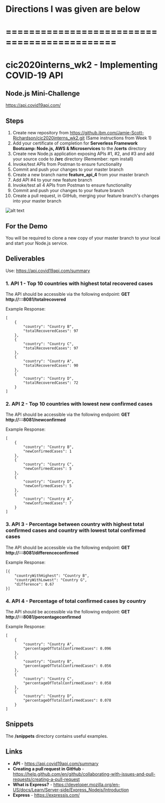 # 

# Directions I was given are below
# =============================================
# cic2020interns_wk2 - Implementing COVID-19 API
## Node.js Mini-Challenge
https://api.covid19api.com/

## Steps
1. Create new repository from https://github.ibm.com/Jamie-Scott-Richardson/cic2020interns_wk2.git (Same instructions from Week 1)
2. Add your certificate of completion for **Serverless Framework Bootcamp: Node.js, AWS & Microservices** to the **/certs** directory
3. Create new Node.js application exposing APIs #1, #2, and #3 and add your source code to **/src** directory (Remember: npm install)
4. Invoke/test APIs from Postman to ensure functionality
5. Commit and push your changes to your master branch
6. Create a new branch name **feature_api_4** from your master branch
7. Add API #4 to your new feature branch
8. Invoke/test all 4 APIs from Postman to ensure functionality
9. Commit and push your changes to your feature branch
10. Create a pull request, in GitHub, merging your feature branch's changes into your master branch

![alt text](https://media.github.ibm.com/user/203313/files/fcbbc300-b5f5-11ea-9d3e-f5aa66402e51)

## For the Demo
You will be required to clone a new copy of your master branch to your local and start your Node.js service.

## Deliverables
Use: https://api.covid19api.com/summary

### 1. API 1 - Top 10 countries with highest total recovered cases
The API should be accessible via the following endpoint: **GET http://:::8081/totalrecovered**

Example Response:
```
[
    {
		"country": "Country B",
		"totalRecoveredCases": 97
	},
	{
		"country": "Country C",
		"totalRecoveredCases": 97
	},
	{
		"country": "Country A",
		"totalRecoveredCases": 90
	},
	{
		"country": "Country D",
		"totalRecoveredCases": 72
	}
]
```

### 2. API 2 - Top 10 countries with lowest new confirmed cases
The API should be accessible via the following endpoint: **GET http://:::8081/newconfirmed**

Example Response:
```
[
    {
		"country": "Country B",
		"newConfirmedCases": 1
	},
	{
		"country": "Country C",
		"newConfirmedCases": 5
	},
	{
		"country": "Country D",
		"newConfirmedCases": 5
	},
	{
		"country": "Country A",
		"newConfirmedCases": 7
	}
]
```

### 3. API 3 - Percentage between country with highest total confirmed cases and country with lowest total confirmed cases
The API should be accessible via the following endpoint: **GET http://:::8081/differenceconfirmed**

Example Response:
```
[{
	"countryWithHighest": "Country B",
	"countryWithLowest": "Country G",
	"difference": 0.67
}]
```

### 4. API 4 - Percentage of total confirmed cases by country
The API should be accessible via the following endpoint: **GET http://:::8081/percentageconfirmed**

Example Response:
```
[
    {
		"country": "Country A",
		"percentageOfTotalConfirmedCases": 0.096
	},
	{
		"country": "Country B",
		"percentageOfTotalConfirmedCases": 0.056
	},
	{
		"country": "Country C",
		"percentageOfTotalConfirmedCases": 0.058
	},
	{
		"country": "Country D",
		"percentageOfTotalConfirmedCases": 0.078
	}
]
```

## Snippets
The **/snippets** directory contains useful examples.

## Links
- **API** - https://api.covid19api.com/summary
- **Creating a pull request in GitHub** - https://help.github.com/en/github/collaborating-with-issues-and-pull-requests/creating-a-pull-request
- **What is Express?** - https://developer.mozilla.org/en-US/docs/Learn/Server-side/Express_Nodejs/Introduction
- **Express** - https://expressjs.com/

